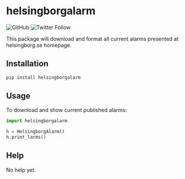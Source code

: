 # helsingborgalarm
![GitHub](https://img.shields.io/github/license/jonasbjork/helsingborgalarm?style=for-the-badge)
![Twitter Follow](https://img.shields.io/twitter/follow/jonasbjork?style=for-the-badge&logo=twitter)

This package will download and format all current alarms presented at helsingborg.se homepage.

## Installation
```python
pip install helsingborgalarm
```

## Usage
To download and show current published alarms:
```python
import helsingborgalarm

h = HelsingborgAlarm()
h.print_larms()
```

## Help

No help yet.